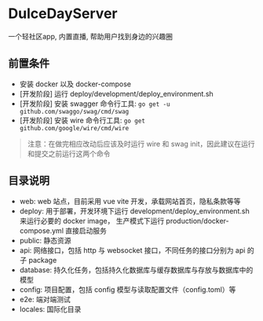 # DulceDayServer
一个轻社区app, 内置直播, 帮助用户找到身边的兴趣圈

## 前置条件
- 安装 docker 以及 docker-compose
- [开发阶段] 运行 deploy/development/deploy_environment.sh
- [开发阶段] 安装 swagger 命令行工具: `go get -u github.com/swaggo/swag/cmd/swag`
- [开发阶段] 安装 wire 命令行工具: `go get github.com/google/wire/cmd/wire`
> 注意：在做完相应改动后应该及时运行 wire 和 swag init，因此建议在运行和提交之前运行这两个命令

## 目录说明
- web: web 站点，目前采用 vue vite 开发，承载网站首页，隐私条款等等
- deploy: 用于部署，开发环境下运行 development/deploy_environment.sh 来运行必要的 docker image， 生产模式下运行 production/docker-compose.yml 直接启动服务
- public: 静态资源
- api: 网络接口，包括 http 与 websocket 接口，不同任务的接口分别为 api 的子 package
- database: 持久化任务，包括持久化数据库与缓存数据库与存放与数据库中的模型
- config: 项目配置，包括 config 模型与读取配置文件（config.toml）等
- e2e: 端对端测试
- locales: 国际化目录